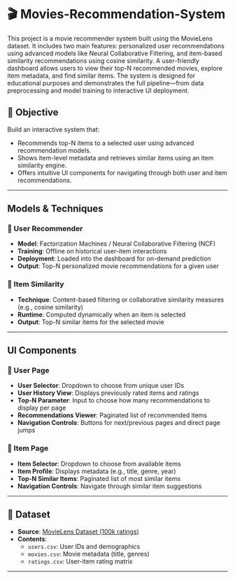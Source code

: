 #  🎬 Movies-Recommendation-System

 This project is a movie recommender system built using the MovieLens dataset. It includes two main features: personalized user recommendations using advanced models like Neural Collaborative Filtering, and item-based similarity recommendations using cosine similarity. A user-friendly dashboard allows users to view their top-N recommended movies, explore item metadata, and find similar items. The system is designed for educational purposes and demonstrates the full pipeline—from data preprocessing and model training to interactive UI deployment.


## 📌 Objective

Build an interactive system that:
- Recommends top-N items to a selected user using advanced recommendation models.
- Shows item-level metadata and retrieves similar items using an item similarity engine.
- Offers intuitive UI components for navigating through both user and item recommendations.

---

## Models & Techniques

### 🔹 User Recommender
- **Model**: Factorization Machines / Neural Collaborative Filtering (NCF)
- **Training**: Offline on historical user-item interactions
- **Deployment**: Loaded into the dashboard for on-demand prediction
- **Output**: Top-N personalized movie recommendations for a given user

### 🔹 Item Similarity
- **Technique**: Content-based filtering or collaborative similarity measures (e.g., cosine similarity)
- **Runtime**: Computed dynamically when an item is selected
- **Output**: Top-N similar items for the selected movie

---

## UI Components

### 🔸 User Page
- **User Selector**: Dropdown to choose from unique user IDs
- **User History View**: Displays previously rated items and ratings
- **Top-N Parameter**: Input to choose how many recommendations to display per page
- **Recommendations Viewer**: Paginated list of recommended items
- **Navigation Controls**: Buttons for next/previous pages and direct page jumps

### 🔸 Item Page
- **Item Selector**: Dropdown to choose from available items
- **Item Profile**: Displays metadata (e.g., title, genre, year)
- **Top-N Similar Items**: Paginated list of most similar items
- **Navigation Controls**: Navigate through similar item suggestions

---

## 📁 Dataset

- **Source**: [MovieLens  Dataset (100k ratings)](https://grouplens.org/datasets/movielens/)
- **Contents**:
  - `users.csv`: User IDs and demographics
  - `movies.csv`: Movie metadata (title, genres)
  - `ratings.csv`: User-item rating matrix

---



